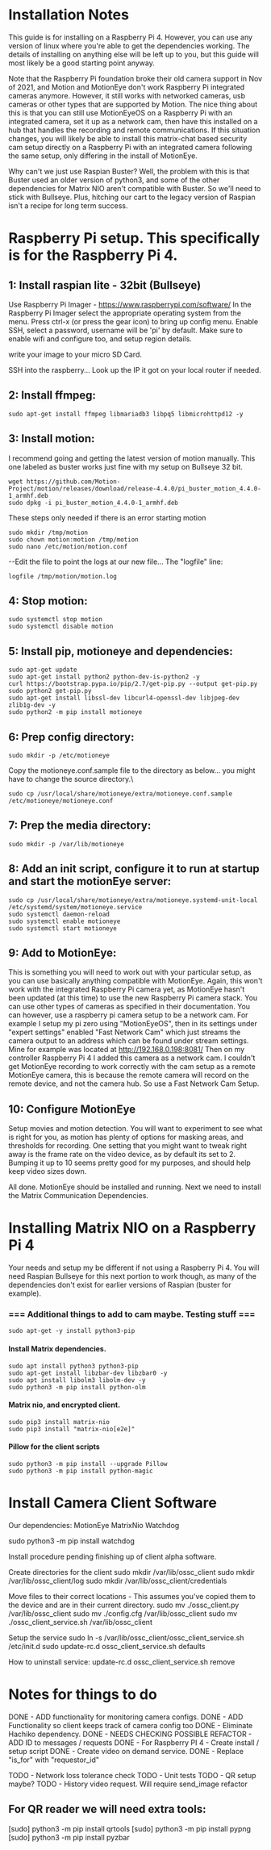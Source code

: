 # Installation Notes
This guide is for installing on a Raspberry Pi 4. However, you can use any version of linux where you're able to get the dependencies working. The details of installing on anything else will be left up to you, but this guide will most likely be a good starting point anyway. 

Note that the Raspberry Pi foundation broke their old camera support in Nov of 2021, and Motion and MotionEye don't work Raspberry Pi integrated cameras anymore. However, it still works with networked cameras, usb cameras or other types that are supported by Motion. The nice thing about this is that you can still use MotionEyeOS on a Raspberry Pi with an integrated camera, set it up as a network cam, then have this installed on a hub that handles the recording and remote communications. If this situation changes, you will likely be able to install this matrix-chat based security cam setup directly on a Raspberry Pi with an integrated camera following the same setup, only differing in the install of MotionEye.

Why can't we just use Raspian Buster? Well, the problem with this is that Buster used an older version of python3, and some of the other dependencies for Matrix NIO aren't compatible with Buster. So we'll need to stick with Bullseye. Plus, hitching our cart to the legacy version of Raspian isn't a recipe for long term success.

# Raspberry Pi setup. This specifically is for the Raspberry Pi 4. 

## 1: Install raspian lite - 32bit (Bullseye)
Use Raspberry Pi Imager - https://www.raspberrypi.com/software/
In the Raspberry Pi Imager select the appropriate operating system from the menu. Press ctrl-x (or press the gear icon) to bring up config menu. Enable SSH, select a password, username will be 'pi' by default. Make sure to enable wifi and configure too, and setup region details.

write your image to your micro SD Card.

SSH into the raspberry... Look up the IP it got on your local router if needed.

## 2: Install ffmpeg: 
```
sudo apt-get install ffmpeg libmariadb3 libpq5 libmicrohttpd12 -y
```

## 3: Install motion:
I recommend going and getting the latest version of motion manually. This one labeled as buster works just fine with my setup on Bullseye 32 bit.
```
wget https://github.com/Motion-Project/motion/releases/download/release-4.4.0/pi_buster_motion_4.4.0-1_armhf.deb
sudo dpkg -i pi_buster_motion_4.4.0-1_armhf.deb
```
These steps only needed if there is an error starting motion
```
sudo mkdir /tmp/motion
sudo chown motion:motion /tmp/motion
sudo nano /etc/motion/motion.conf
```
--Edit the file to point the logs at our new file... The "logfile" line:
```
logfile /tmp/motion/motion.log
```
		
			
## 4: Stop motion:

```
sudo systemctl stop motion
sudo systemctl disable motion
```

## 5: Install pip, motioneye and dependencies:

```
sudo apt-get update
sudo apt-get install python2 python-dev-is-python2 -y
curl https://bootstrap.pypa.io/pip/2.7/get-pip.py --output get-pip.py
sudo python2 get-pip.py
sudo apt-get install libssl-dev libcurl4-openssl-dev libjpeg-dev zlib1g-dev -y
sudo python2 -m pip install motioneye
```

## 6: Prep config directory:
```
sudo mkdir -p /etc/motioneye
```
Copy the motioneye.conf.sample file to the directory as below... you might have to change the source directory.\
```
sudo cp /usr/local/share/motioneye/extra/motioneye.conf.sample /etc/motioneye/motioneye.conf
```
		
## 7: Prep the media directory:

```
sudo mkdir -p /var/lib/motioneye
```

## 8: Add an init script, configure it to run at startup and start the motionEye server:
```
sudo cp /usr/local/share/motioneye/extra/motioneye.systemd-unit-local /etc/systemd/system/motioneye.service
sudo systemctl daemon-reload
sudo systemctl enable motioneye
sudo systemctl start motioneye
```

## 9: Add to MotionEye:
This is something you will need to work out with your particular setup, as you can use basically anything compatible with MotionEye.
Again, this won't work with the integrated Raspberry Pi camera yet, as MotionEye hasn't been updated (at this time) to use the new Raspberry Pi camera stack. You can use other types of cameras as specified in their documentation.
You can however, use a raspberry pi camera setup to be a network cam. For example I setup my pi zero using "MotionEyeOS", then in its settings under "expert settings" enabled "Fast Network Cam" which just streams the camera output to an address which can be found under stream settings. Mine for example was located at http://192.168.0.198:8081/ Then on my controller Raspberry Pi 4 I added this camera as a network cam. I couldn't get MotionEye recording to work correctly with the cam setup as a remote MotionEye camera, this is because the remote camera will record on the remote device, and not the camera hub. So use a Fast Network Cam Setup.

## 10: Configure MotionEye
Setup movies and motion detection. You will want to experiment to see what is right for you, as motion has plenty of options for masking areas, and thresholds for recording. One setting that you might want to tweak right away is the frame rate on the video device, as by default its set to 2. Bumping it up to 10 seems pretty good for my purposes, and should help keep video sizes down.

All done. MotionEye should be installed and running. Next we need to install the Matrix Communication Dependencies.

# Installing Matrix NIO on a Raspberry Pi 4
Your needs and setup my be different if not using a Raspberry Pi 4. You will need Raspian Bullseye for this next portion to work though, as many of the dependencies don't exist for earlier versions of Raspian (buster for example).

### === Additional things to add to cam maybe. Testing stuff ===
```
sudo apt-get -y install python3-pip
```

#### Install Matrix dependencies.

```
sudo apt install python3 python3-pip
sudo apt-get install libzbar-dev libzbar0 -y
sudo apt install libolm3 libolm-dev -y
sudo python3 -m pip install python-olm
```

#### Matrix nio, and encrypted client.
```
sudo pip3 install matrix-nio
sudo pip3 install "matrix-nio[e2e]"
```

#### Pillow for the client scripts
```
sudo python3 -m pip install --upgrade Pillow
sudo python3 -m pip install python-magic
```


# Install Camera Client Software

Our dependencies:
MotionEye
MatrixNio
Watchdog

sudo python3 -m pip install watchdog

Install procedure pending finishing up of client alpha software.

Create directories for the client
sudo mkdir /var/lib/ossc_client
sudo mkdir /var/lib/ossc_client/log
sudo mkdir /var/lib/ossc_client/credentials

Move files to their correct locations - This assumes you've copied them to the device and are in their current directory.
sudo mv ./ossc_client.py /var/lib/ossc_client
sudo mv ./config.cfg /var/lib/ossc_client
sudo mv ./ossc_client_service.sh /var/lib/ossc_client

Setup the service
sudo ln -s /var/lib/ossc_client/ossc_client_service.sh /etc/init.d
sudo update-rc.d ossc_client_service.sh defaults

How to uninstall service:
update-rc.d ossc_client_service.sh remove 



# Notes for things to do

DONE - ADD functionality for monitoring camera configs.
DONE - ADD Functionality so client keeps track of camera config too
DONE - Eliminate Hachiko dependency.
DONE - NEEDS CHECKING POSSIBLE REFACTOR - ADD ID to messages / requests
DONE - For Raspberry PI 4 - Create install / setup script
DONE - Create video on demand service.
DONE - Replace "is_for" with "requestor_id"

TODO - Network loss tolerance check
TODO - Unit tests
TODO - QR setup maybe?
TODO - History video request. Will require send_image refactor


## For QR reader we will need extra tools:

[sudo] python3 -m pip install qrtools
[sudo] python3 -m pip install pypng
[sudo] python3 -m pip install pyzbar


